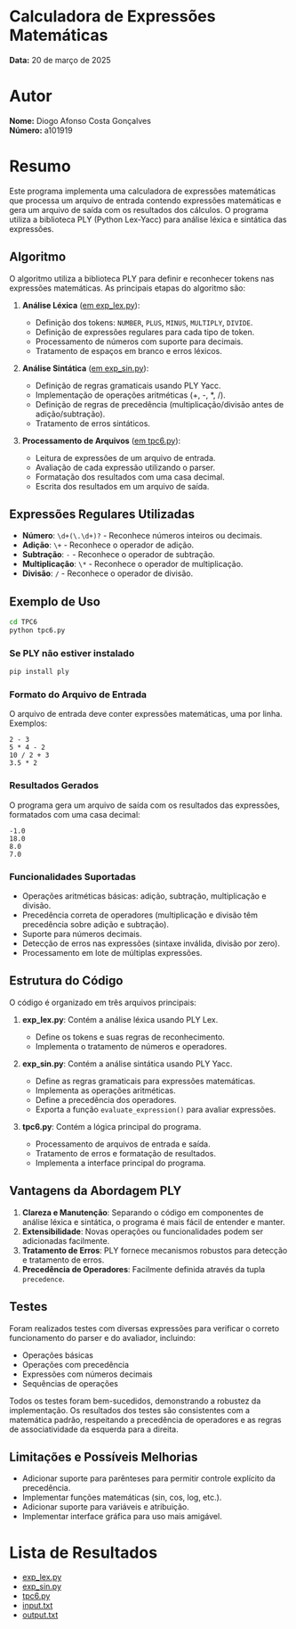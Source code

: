 # Calculadora de Expressões Matemáticas

**Data:** 20 de março de 2025

# Autor

**Nome:** Diogo Afonso Costa Gonçalves  
**Número:** a101919  

# Resumo

Este programa implementa uma calculadora de expressões matemáticas que processa um arquivo de entrada contendo expressões matemáticas e gera um arquivo de saída com os resultados dos cálculos. O programa utiliza a biblioteca PLY (Python Lex-Yacc) para análise léxica e sintática das expressões.

## Algoritmo

O algoritmo utiliza a biblioteca PLY para definir e reconhecer tokens nas expressões matemáticas. As principais etapas do algoritmo são:

1. **Análise Léxica** ([em exp_lex.py](exp_lex.py)):
   - Definição dos tokens: `NUMBER`, `PLUS`, `MINUS`, `MULTIPLY`, `DIVIDE`.
   - Definição de expressões regulares para cada tipo de token.
   - Processamento de números com suporte para decimais.
   - Tratamento de espaços em branco e erros léxicos.

2. **Análise Sintática** ([em exp_sin.py](exp_sin.py)):
   - Definição de regras gramaticais usando PLY Yacc.
   - Implementação de operações aritméticas (+, -, *, /).
   - Definição de regras de precedência (multiplicação/divisão antes de adição/subtração).
   - Tratamento de erros sintáticos.

3. **Processamento de Arquivos** ([em tpc6.py](tpc6.py)):
   - Leitura de expressões de um arquivo de entrada.
   - Avaliação de cada expressão utilizando o parser.
   - Formatação dos resultados com uma casa decimal.
   - Escrita dos resultados em um arquivo de saída.

## Expressões Regulares Utilizadas

- **Número**: `\d+(\.\d+)?` - Reconhece números inteiros ou decimais.
- **Adição**: `\+` - Reconhece o operador de adição.
- **Subtração**: `-` - Reconhece o operador de subtração.
- **Multiplicação**: `\*` - Reconhece o operador de multiplicação.
- **Divisão**: `/` - Reconhece o operador de divisão.

## Exemplo de Uso

```bash
cd TPC6
python tpc6.py
```

### Se PLY não estiver instalado

```bash
pip install ply
```

### Formato do Arquivo de Entrada

O arquivo de entrada deve conter expressões matemáticas, uma por linha. Exemplos:

```
2 - 3
5 * 4 - 2
10 / 2 + 3
3.5 * 2
```

### Resultados Gerados

O programa gera um arquivo de saída com os resultados das expressões, formatados com uma casa decimal:

```
-1.0
18.0
8.0
7.0
```

### Funcionalidades Suportadas

- Operações aritméticas básicas: adição, subtração, multiplicação e divisão.
- Precedência correta de operadores (multiplicação e divisão têm precedência sobre adição e subtração).
- Suporte para números decimais.
- Detecção de erros nas expressões (sintaxe inválida, divisão por zero).
- Processamento em lote de múltiplas expressões.

## Estrutura do Código

O código é organizado em três arquivos principais:

1. **exp_lex.py**: Contém a análise léxica usando PLY Lex.
   - Define os tokens e suas regras de reconhecimento.
   - Implementa o tratamento de números e operadores.

2. **exp_sin.py**: Contém a análise sintática usando PLY Yacc.
   - Define as regras gramaticais para expressões matemáticas.
   - Implementa as operações aritméticas.
   - Define a precedência dos operadores.
   - Exporta a função `evaluate_expression()` para avaliar expressões.

3. **tpc6.py**: Contém a lógica principal do programa.
   - Processamento de arquivos de entrada e saída.
   - Tratamento de erros e formatação de resultados.
   - Implementa a interface principal do programa.

## Vantagens da Abordagem PLY

1. **Clareza e Manutenção**: Separando o código em componentes de análise léxica e sintática, o programa é mais fácil de entender e manter.
2. **Extensibilidade**: Novas operações ou funcionalidades podem ser adicionadas facilmente.
3. **Tratamento de Erros**: PLY fornece mecanismos robustos para detecção e tratamento de erros.
4. **Precedência de Operadores**: Facilmente definida através da tupla `precedence`.

## Testes

Foram realizados testes com diversas expressões para verificar o correto funcionamento do parser e do avaliador, incluindo:
- Operações básicas
- Operações com precedência
- Expressões com números decimais
- Sequências de operações

Todos os testes foram bem-sucedidos, demonstrando a robustez da implementação. Os resultados dos testes são consistentes com a matemática padrão, respeitando a precedência de operadores e as regras de associatividade da esquerda para a direita.

## Limitações e Possíveis Melhorias

- Adicionar suporte para parênteses para permitir controle explícito da precedência.
- Implementar funções matemáticas (sin, cos, log, etc.).
- Adicionar suporte para variáveis e atribuição.
- Implementar interface gráfica para uso mais amigável.

# Lista de Resultados
- [exp_lex.py](Analisador_Lexico)
- [exp_sin.py](Analisador_Sintatico)
- [tpc6.py](Programa_Principal)
- [input.txt](Input)
- [output.txt](Output)